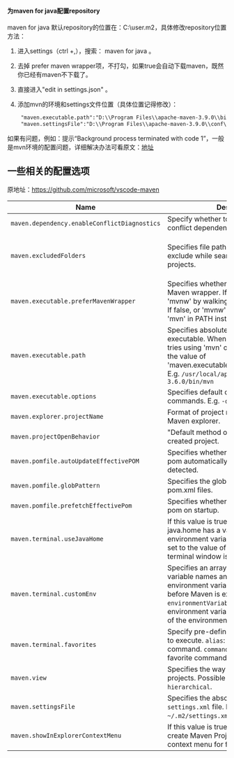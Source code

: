 #### 为maven for java配置repository

maven for java 默认repository的位置在：C:\\user\.m2，具体修改repository位置方法：

1. 进入settings（ctrl +,），搜索： maven for java 。

2. 去掉 prefer maven wrapper项，不打勾，如果true会自动下载maven，既然你已经有maven不下载了。

3. 直接进入"edit in settings.json" 。

4. 添加mvn的环境和settings文件位置（具体位置记得修改）：

   ```xml
    "maven.executable.path":"D:\\Program Files\\apache-maven-3.9.0\\bin\\mvn",
    "maven.settingsFile":"D:\\Program Files\\apache-maven-3.9.0\\conf\\settings.xml"
   ```



如果有问题，例如：提示“Background process terminated with code 1”，一般是mvn环境的配置问题，详细解决办法可看原文：[地址](https://github.com/microsoft/vscode-maven/blob/main/Troubleshooting.md)



## 一些相关的配置选项

原地址：https://github.com/microsoft/vscode-maven

| Name                                         | Description                                                  | Default Value                                                |
| -------------------------------------------- | ------------------------------------------------------------ | ------------------------------------------------------------ |
| `maven.dependency.enableConflictDiagnostics` | Specify whether to show diagnostics for conflict dependencies. | `true`                                                       |
| `maven.excludedFolders`                      | Specifies file path pattern of folders to exclude while searching for Maven projects. | `[ "**/.*", "**/node_modules", "**/target", "**/bin", "**/archetype-resources" ]` |
| `maven.executable.preferMavenWrapper`        | Specifies whether you prefer to use Maven wrapper. If true, it tries using 'mvnw' by walking up the parent folders. If false, or 'mvnw' is not found, it tries 'mvn' in PATH instead. | `true`                                                       |
| `maven.executable.path`                      | Specifies absolute path of your 'mvn' executable. When this value is empty, it tries using 'mvn' or 'mvnw' according to the value of 'maven.executable.preferMavenWrapper'. E.g. `/usr/local/apache-maven-3.6.0/bin/mvn` | ` `                                                          |
| `maven.executable.options`                   | Specifies default options for all mvn commands. E.g. `-o -DskipTests` | ` `                                                          |
| `maven.explorer.projectName`                 | Format of project node name shown in Maven explorer.         | `${project.name}`                                            |
| `maven.projectOpenBehavior`                  | "Default method of opening newly created project.            | `"Interactive"`                                              |
| `maven.pomfile.autoUpdateEffectivePOM`       | Specifies whether to update effective-pom automatically whenever changes detected. | `false`                                                      |
| `maven.pomfile.globPattern`                  | Specifies the glob pattern used to look for pom.xml files.   | `**/pom.xml`                                                 |
| `maven.pomfile.prefetchEffectivePom`         | Specifies whether to prefetch effective pom on startup.      | `false`                                                      |
| `maven.terminal.useJavaHome`                 | If this value is true, and if the setting java.home has a value, then the environment variable JAVA_HOME will be set to the value of java.home when a new terminal window is created. | `false`                                                      |
| `maven.terminal.customEnv`                   | Specifies an array of environment variable names and values. These environment variable values will be added before Maven is executed. `environmentVariable`: Name of the environment variable to set. `value`: Value of the environment variable to set. | `[]`                                                         |
| `maven.terminal.favorites`                   | Specify pre-defined favorite commands to execute. `alias`: A short name for the command. `command`: Content of the favorite command. | `[]`                                                         |
| `maven.view`                                 | Specifies the way of viewing Maven projects. Possible values: `flat`, `hierarchical`. | `flat`                                                       |
| `maven.settingsFile`                         | Specifies the absolute path of Maven `settings.xml` file. If not specified, `~/.m2/settings.xml` is used. | `null`                                                       |
| `maven.showInExplorerContextMenu`            | If this value is true, add a command to create Maven Projects in the Explorer context menu for folders. | `true`                                                       |